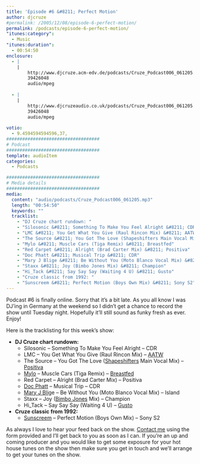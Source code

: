 ```yaml
---
title: 'Episode #6 &#8211; Perfect Motion'
author: djcruze
#permalink: /2005/12/08/episode-6-perfect-motion/
permalink: /podcasts/episode-6-perfect-motion/
"itunes:category":
  - Music
"itunes:duration":
  - 00:54:50
enclosure:
  - |
    |
        http://www.djcruze.acm-edv.de/podcasts/Cruze_Podcast006_061205.mp3
        39426048
        audio/mpeg
        
  - |
    |
        http://www.djcruzeaudio.co.uk/podcasts/Cruze_Podcast006_061205.mp3
        39426048
        audio/mpeg
        
votio:
  - 9.4594594594596,37,
###################################
# Podcast
###################################
template: audioItem
categories:
  - Podcasts

###################################
# Media details
###################################
media:
  content: "audio/podcasts/Cruze_Podcast006_061205.mp3"
  length: "00:54:50"
  keywords: ""
  tracklist:
    - "DJ Cruze chart rundown: "
    - "Silosonic &#8211; Something To Make You Feel Alright &#8211; CDR"
    - "LMC &#8211; You Get What You Give (Raul Rincon Mix) &#8211; AATW"
    - "The Source &#8211; You Got The Love (Shapeshifters Main Vocal Mix) &#8211; Positiva"
    - "Mylo &#8211; Muscle Cars (Tiga Remix) &#8211; Breastfed"
    - "Red Carpet &#8211; Alright (Brad Carter Mix) &#8211; Positiva"
    - "Doc Phatt &#8211; Musical Trip &#8211; CDR"
    - "Mary J Blige &#8211; Be Without You (Moto Blanco Vocal Mix) &#8211; Island"
    - "Staxx &#8211; Joy (Bimbo Jones Mix) &#8211; Champion"
    - "Hi_Tack &#8211; Say Say Say (Waiting 4 U) &#8211; Gusto"
    - "Cruze classic from 1992: "
    - "Sunscreem &#8211; Perfect Motion (Boys Own Mix) &#8211; Sony S2"
---
```

Podcast #6 is finally online. Sorry that it&#8217;s a bit late. As you all know I was DJ&#8217;ing in Germany at the weekend so I didn&#8217;t get a chance to record the show until Tuesday night. Hopefully it&#8217;ll still sound as funky fresh as ever. Enjoy!

Here is the tracklisting for this week&#8217;s show:

  * **DJ Cruze chart rundown:** 
      * Silosonic &#8211; Something To Make You Feel Alright &#8211; CDR
      * LMC &#8211; You Get What You Give (Raul Rincon Mix) &#8211; [AATW][3]
      * The Source &#8211; You Got The Love ([Shapeshifters][4] Main Vocal Mix) &#8211; [Positiva][5]
      * [Mylo][6] &#8211; Muscle Cars (Tiga Remix) &#8211; [Breastfed][7]
      * Red Carpet &#8211; Alright (Brad Carter Mix) &#8211; Positiva
      * [Doc Phatt][8] &#8211; Musical Trip &#8211; CDR
      * [Mary J Blig][9]e &#8211; Be Without You (Moto Blanco Vocal Mix) &#8211; Island
      * Staxx &#8211; Joy ([Bimbo Jones][10] Mix) &#8211; Champion
      * Hi_Tack &#8211; Say Say Say (Waiting 4 U) &#8211; [Gusto][11]
  * **Cruze classic from 1992:** 
      * [Sunscreem][12] &#8211; Perfect Motion (Boys Own Mix) &#8211; Sony S2

As always I love to hear your feed back on the show. [Contact me][13] using the form provided and I&#8217;ll get back to you as soon as I can. If you&#8217;re an up and coming producer and you would like to get some exposure for your hot house tunes on the show then make sure you get in touch and we&#8217;ll arrange to get your tunes on the show.

 [1]: http://www.djcruzeaudio.co.uk/podcasts/Cruze_Podcast006_061205.mp3
 [2]: http://www.djcruze.co.uk/cms/podcasts/feed/rss2
 [3]: http://www.aatw.com/
 [4]: http://www.nocturnalgroove.co.uk/
 [5]: http://www.positivarecords.com/
 [6]: http://www.mylo.tv/
 [7]: http://www.breastfed.tv/
 [8]: http://www.docphatt.com/
 [9]: http://www.mjblige.com/
 [10]: http://www.djleedagger.co.uk/
 [11]: http://www.gutrecords.com/
 [12]: http://www.vh1.com/artists/az/sunscreem/bio.jhtml
 [13]: http://www.djcruze.co.uk/cms/contact/